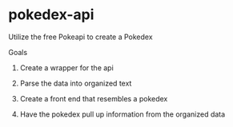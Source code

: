# pokedex-api
Utilize the free Pokeapi to create a Pokedex

Goals

1. Create a wrapper for the api

2. Parse the data into organized text

3. Create a front end that resembles a pokedex

4. Have the pokedex pull up information from the organized data 
